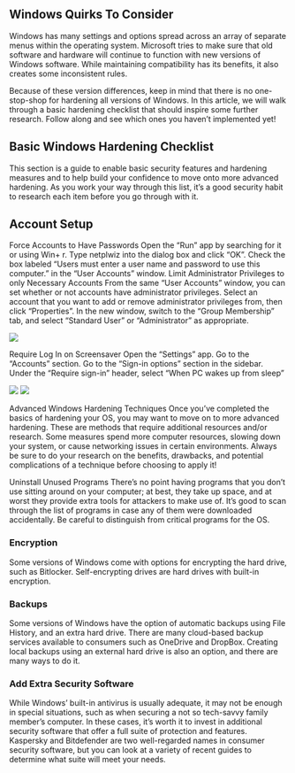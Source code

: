 ## Windows Quirks To Consider
Windows has many settings and options spread across an array of separate menus within the operating system. Microsoft tries to make sure that old software and hardware will continue to function with new versions of Windows software. While maintaining compatibility has its benefits, it also creates some inconsistent rules.

Because of these version differences, keep in mind that there is no one-stop-shop for hardening all versions of Windows. In this article, we will walk through a basic hardening checklist that should inspire some further research. Follow along and see which ones you haven’t implemented yet!

## Basic Windows Hardening Checklist

This section is a guide to enable basic security features and hardening measures and to help build your confidence to move onto more advanced hardening. As you work your way through this list, it’s a good security habit to research each item before you go through with it.

## Account Setup
Force Accounts to Have Passwords
Open the “Run” app by searching for it or using Win+ r.
Type netplwiz into the dialog box and click “OK”.
Check the box labeled “Users must enter a user name and password to use this computer.” in the “User Accounts” window.
Limit Administrator Privileges to only Necessary Accounts
From the same “User Accounts” window, you can set whether or not accounts have administrator privileges.
Select an account that you want to add or remove administrator privileges from, then click “Properties”.
In the new window, switch to the “Group Membership” tab, and select “Standard User” or “Administrator” as appropriate.

![](https://static-assets.codecademy.com/Courses/introduction-to-cybersecurity/windows-hardening/Windows_UserAccounts.PNG)

Require Log In on Screensaver
Open the “Settings” app.
Go to the “Accounts” section.
Go to the “Sign-in options” section in the sidebar.
Under the “Require sign-in” header, select “When PC wakes up from sleep”

![](https://static-assets.codecademy.com/Courses/introduction-to-cybersecurity/windows-hardening/Windows_Screensaver.PNG)
![](https://static-assets.codecademy.com/Courses/introduction-to-cybersecurity/windows-hardening/Windows_Firewall_Enable.PNG)

Advanced Windows Hardening Techniques
Once you’ve completed the basics of hardening your OS, you may want to move on to more advanced hardening. These are methods that require additional resources and/or research. Some measures spend more computer resources, slowing down your system, or cause networking issues in certain environments. Always be sure to do your research on the benefits, drawbacks, and potential complications of a technique before choosing to apply it!

Uninstall Unused Programs
There’s no point having programs that you don’t use sitting around on your computer; at best, they take up space, and at worst they provide extra tools for attackers to make use of. It’s good to scan through the list of programs in case any of them were downloaded accidentally. Be careful to distinguish from critical programs for the OS.

### Encryption
Some versions of Windows come with options for encrypting the hard drive, such as Bitlocker.
Self-encrypting drives are hard drives with built-in encryption.
### Backups
Some versions of Windows have the option of automatic backups using File History, and an extra hard drive.
There are many cloud-based backup services available to consumers such as OneDrive and DropBox.
Creating local backups using an external hard drive is also an option, and there are many ways to do it.
### Add Extra Security Software
While Windows’ built-in antivirus is usually adequate, it may not be enough in special situations, such as when securing a not so tech-savvy family member’s computer. In these cases, it’s worth it to invest in additional security software that offer a full suite of protection and features. Kaspersky and Bitdefender are two well-regarded names in consumer security software, but you can look at a variety of recent guides to determine what suite will meet your needs.